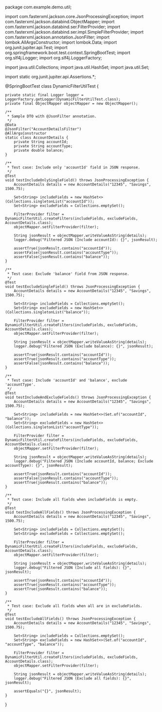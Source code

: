 package com.example.demo.util;

import com.fasterxml.jackson.core.JsonProcessingException;
import com.fasterxml.jackson.databind.ObjectMapper;
import com.fasterxml.jackson.databind.ser.FilterProvider;
import com.fasterxml.jackson.databind.ser.impl.SimpleFilterProvider;
import com.fasterxml.jackson.annotation.JsonFilter;
import lombok.AllArgsConstructor;
import lombok.Data;
import org.junit.jupiter.api.Test;
import org.springframework.boot.test.context.SpringBootTest;
import org.slf4j.Logger;
import org.slf4j.LoggerFactory;

import java.util.Collections;
import java.util.HashSet;
import java.util.Set;

import static org.junit.jupiter.api.Assertions.*;

@SpringBootTest
class DynamicFilterUtilTest {

    private static final Logger logger = LoggerFactory.getLogger(DynamicFilterUtilTest.class);
    private final ObjectMapper objectMapper = new ObjectMapper();

    /**
     * Sample DTO with @JsonFilter annotation.
     */
    @Data
    @JsonFilter("AccountDetailsFilter")
    @AllArgsConstructor
    static class AccountDetails {
        private String accountId;
        private String accountType;
        private double balance;
    }

    /**
     * Test case: Include only 'accountId' field in JSON response.
     */
    @Test
    void testIncludeOnlySingleField() throws JsonProcessingException {
        AccountDetails details = new AccountDetails("12345", "Savings", 1500.75);

        Set<String> includeFields = new HashSet<>(Collections.singletonList("accountId"));
        Set<String> excludeFields = Collections.emptySet();

        FilterProvider filter = DynamicFilterUtil.createFilters(includeFields, excludeFields, AccountDetails.class);
        objectMapper.setFilterProvider(filter);

        String jsonResult = objectMapper.writeValueAsString(details);
        logger.debug("Filtered JSON (Include accountId): {}", jsonResult);

        assertTrue(jsonResult.contains("accountId"));
        assertFalse(jsonResult.contains("accountType"));
        assertFalse(jsonResult.contains("balance"));
    }

    /**
     * Test case: Exclude 'balance' field from JSON response.
     */
    @Test
    void testExcludeSingleField() throws JsonProcessingException {
        AccountDetails details = new AccountDetails("12345", "Savings", 1500.75);

        Set<String> includeFields = Collections.emptySet();
        Set<String> excludeFields = new HashSet<>(Collections.singletonList("balance"));

        FilterProvider filter = DynamicFilterUtil.createFilters(includeFields, excludeFields, AccountDetails.class);
        objectMapper.setFilterProvider(filter);

        String jsonResult = objectMapper.writeValueAsString(details);
        logger.debug("Filtered JSON (Exclude balance): {}", jsonResult);

        assertTrue(jsonResult.contains("accountId"));
        assertTrue(jsonResult.contains("accountType"));
        assertFalse(jsonResult.contains("balance"));
    }

    /**
     * Test case: Include 'accountId' and 'balance', exclude 'accountType'.
     */
    @Test
    void testIncludeAndExcludeFields() throws JsonProcessingException {
        AccountDetails details = new AccountDetails("12345", "Savings", 1500.75);

        Set<String> includeFields = new HashSet<>(Set.of("accountId", "balance"));
        Set<String> excludeFields = new HashSet<>(Collections.singletonList("accountType"));

        FilterProvider filter = DynamicFilterUtil.createFilters(includeFields, excludeFields, AccountDetails.class);
        objectMapper.setFilterProvider(filter);

        String jsonResult = objectMapper.writeValueAsString(details);
        logger.debug("Filtered JSON (Include accountId, balance; Exclude accountType): {}", jsonResult);

        assertTrue(jsonResult.contains("accountId"));
        assertFalse(jsonResult.contains("accountType"));
        assertTrue(jsonResult.contains("balance"));
    }

    /**
     * Test case: Include all fields when includeFields is empty.
     */
    @Test
    void testIncludeAllFields() throws JsonProcessingException {
        AccountDetails details = new AccountDetails("12345", "Savings", 1500.75);

        Set<String> includeFields = Collections.emptySet();
        Set<String> excludeFields = Collections.emptySet();

        FilterProvider filter = DynamicFilterUtil.createFilters(includeFields, excludeFields, AccountDetails.class);
        objectMapper.setFilterProvider(filter);

        String jsonResult = objectMapper.writeValueAsString(details);
        logger.debug("Filtered JSON (Include all fields): {}", jsonResult);

        assertTrue(jsonResult.contains("accountId"));
        assertTrue(jsonResult.contains("accountType"));
        assertTrue(jsonResult.contains("balance"));
    }

    /**
     * Test case: Exclude all fields when all are in excludeFields.
     */
    @Test
    void testExcludeAllFields() throws JsonProcessingException {
        AccountDetails details = new AccountDetails("12345", "Savings", 1500.75);

        Set<String> includeFields = Collections.emptySet();
        Set<String> excludeFields = new HashSet<>(Set.of("accountId", "accountType", "balance"));

        FilterProvider filter = DynamicFilterUtil.createFilters(includeFields, excludeFields, AccountDetails.class);
        objectMapper.setFilterProvider(filter);

        String jsonResult = objectMapper.writeValueAsString(details);
        logger.debug("Filtered JSON (Exclude all fields): {}", jsonResult);

        assertEquals("{}", jsonResult);
    }
}
